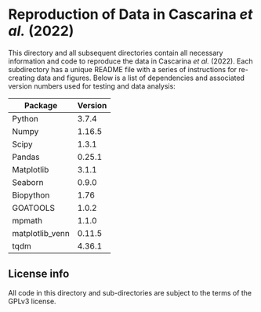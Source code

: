# Reproduction of Data in Cascarina *et al.* (2022)

This directory and all subsequent directories contain all necessary information and code to reproduce the data in Cascarina *et al.* (2022). Each subdirectory has a unique README file with a series of instructions for re-creating data and figures. Below is a list of dependencies and associated version numbers used for testing and data analysis:

| Package | Version |
| ----------- | ----------- |
| Python | 3.7.4 | 
| Numpy | 1.16.5 |
| Scipy | 1.3.1 |
| Pandas | 0.25.1 |
| Matplotlib | 3.1.1 |
| Seaborn | 0.9.0 |
| Biopython | 1.76 |
| GOATOOLS | 1.0.2 |
| mpmath | 1.1.0 |
| matplotlib_venn | 0.11.5 |
| tqdm | 4.36.1 |

## License info
All code in this directory and sub-directories are subject to the terms of the GPLv3 license.
